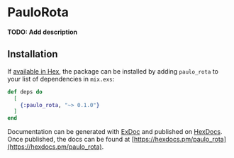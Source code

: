 # PauloRota

**TODO: Add description**

## Installation

If [available in Hex](https://hex.pm/docs/publish), the package can be installed
by adding `paulo_rota` to your list of dependencies in `mix.exs`:

```elixir
def deps do
  [
    {:paulo_rota, "~> 0.1.0"}
  ]
end
```

Documentation can be generated with [ExDoc](https://github.com/elixir-lang/ex_doc)
and published on [HexDocs](https://hexdocs.pm). Once published, the docs can
be found at [https://hexdocs.pm/paulo_rota](https://hexdocs.pm/paulo_rota).

